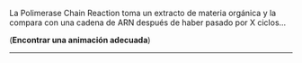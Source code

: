 La Polimerase Chain Reaction toma un extracto de materia orgánica y la compara con una cadena de ARN después de haber pasado por X ciclos...

(**Encontrar una animación adecuada**)

----------------------------------------------------------------------